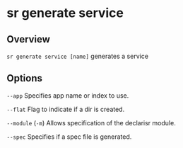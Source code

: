 <!-- Links in /docs/documentation should NOT have `.md` at the end, because they end up in our wiki at release. -->

# sr generate service

## Overview
`sr generate service [name]` generates a service

## Options
`--app` Specifies app name or index to use.

`--flat` Flag to indicate if a dir is created.

`--module` (`-m`) Allows specification of the declarisr module.

`--spec` Specifies if a spec file is generated.